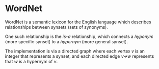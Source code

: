 # WordNet
WordNet is a semantic lexicon for the English language which describes relationships between synsets (sets of synonyms).

One such relationship is the *is-a* relationship, which connects a *hyponym* (more specific synset) to a *hypernym* (more general synset).

The implementation is via a directed graph where each vertex *v* is an integer that represents a synset, and each directed edge *v→w* represents that *w* is a hypernym of *v*.
